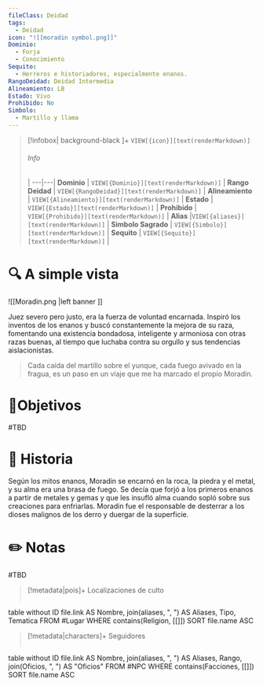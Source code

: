 ```yaml
---
fileClass: Deidad
tags:
  - Deidad
icon: "![[moradin symbol.png]]"
Dominio:
  - Forja
  - Conocimiento
Sequito:
  - Herreros e historiadores, especialmente enanos.
RangoDeidad: Deidad Intermedia
Alineamiento: LB
Estado: Vivo
Prohibido: No
Simbolo:
  - Martillo y llama
---
```


> [!infobox| background-black ]+
`VIEW[{icon}][text(renderMarkdown)]`
> ###### Info
>  |
> ---|---|
> **Dominio** | `VIEW[{Dominio}][text(renderMarkdown)]` |
> **Rango Deidad** | `VIEW[{RangoDeidad}][text(renderMarkdown)]` |
> **Alineamiento** | `VIEW[{Alineamiento}][text(renderMarkdown)]` |
> **Estado** | `VIEW[{Estado}][text(renderMarkdown)]` |
> **Prohibido** | `VIEW[{Prohibido}][text(renderMarkdown)]` |
> **Alias** |`VIEW[{aliases}][text(renderMarkdown)]` |
> **Simbolo Sagrado** | `VIEW[{Simbolo}][text(renderMarkdown)]` |
> **Sequito** | `VIEW[{Sequito}][text(renderMarkdown)]` |
# 🔍 A simple vista
![[Moradin.png |left banner	]]

Juez severo pero justo, era la fuerza de voluntad encarnada. Inspiró los inventos de los enanos y buscó constantemente la mejora de su raza, fomentando una existencia bondadosa, inteligente y armoniosa con otras razas buenas, al tiempo que luchaba contra su orgullo y sus tendencias aislacionistas.
>Cada caída del martillo sobre el yunque, cada fuego avivado en la fragua, es un paso en un viaje que me ha marcado el propio Moradin.
# 🎯Objetivos

#TBD
# 📜 Historia

Según los mitos enanos, Moradin se encarnó en la roca, la piedra y el metal, y su alma era una brasa de fuego. Se decía que forjó a los primeros enanos a partir de metales y gemas y que les insufló alma cuando sopló sobre sus creaciones para enfriarlas. Moradin fue el responsable de desterrar a los dioses malignos de los derro y duergar de la superficie.
# ✏️ Notas

#TBD

> [!metadata|pois]+ Localizaciones de culto
> ```dataview
table without ID file.link AS Nombre, join(aliases, ", ") AS Aliases, Tipo, Tematica
FROM #Lugar
WHERE  contains(Religion, [[]])
SORT file.name ASC

> [!metadata|characters]+ Seguidores
> ```dataview
table without ID file.link AS Nombre, join(aliases, ", ") AS Aliases, Rango, join(Oficios, ", ") AS "Oficios"
FROM #NPC
WHERE  contains(Facciones, [[]])
SORT file.name ASC
